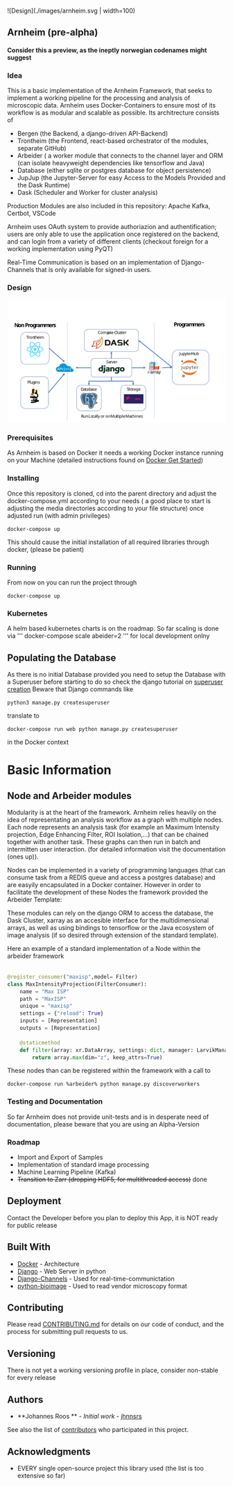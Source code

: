 ![Design](./images/arnheim.svg | width=100)
## Arnheim (pre-alpha)

#### Consider this a preview, as the ineptly norwegian codenames might suggest

### Idea

This is a basic implementation of the Arnheim Framework, that seeks to implement a working pipeline for the processing
and analysis of microscopic data. Arnheim uses Docker-Containers to ensure most of its workflow is as modular and scalable as
possible. Its architrecture consists of

 * Bergen (the Backend, a django-driven API-Backend)
 * Trontheim (the Frontend, react-based orchestrator of the modules, separate GitHub)
 * Arbeider ( a worker module that connects to the channel layer and ORM (can isolate heavyweight dependencies like tensorflow and Java)
 * Database (either sqlite or postgres database for object persistence)
 * JupJup (the Jupyter-Server for easy Access to the Models Provided and the Dask Runtime)
 * Dask (Scheduler and Worker for cluster analysis)


 
Production Modules are also included in this repository: Apache Kafka, Certbot, VSCode

Arnheim uses OAuth system to provide authoriazion and authentification; users are only able to
use the application once registered on the backend, and can login from a variety of different clients (checkout foreign for a 
working implementation using PyQT)

Real-Time Communication is based on an implementation of Django-Channels that is only available for signed-in users.

### Design

![Design](./images/design.svg)

### Prerequisites

As Arnheim is based on Docker it needs a working Docker instance running on your Machine
(detailed instructions found on [Docker Get Started](https://docs.docker.com/get-started/))


### Installing

Once this repository is cloned, cd into the parent directory and adjust the docker-compose.yml
according to your needs ( a good place to start is adjusting the media directories according to your file structure)
once adjusted run (with admin privileges)

```
docker-compose up
```

This should cause the initial installation of all required libraries through docker, (please be patient)

### Running

From now on you can run the project through 
```
docker-compose up
```
### Kubernetes

A helm based kubernetes charts is on the roadmap. So far scaling is done via 
''' 
docker-compose scale abeider=2
'''
for local development onlny

## Populating the Database

As there is no initial Database provided you need to setup the Database with a Superuser before starting to do so check the django tutorial on [superuser creation](https://developer.mozilla.org/en-US/docs/Learn/Server-side/Django/Admin_site)
Beware that Django commands like

```
python3 manage.py createsuperuser
```

translate to

```
docker-compose run web python manage.py createsuperuser
```
in the Docker context

# Basic Information

## Node and Arbeider modules

Modularity is at the heart of the framework. Arnheim relies heavily on the idea of representating an analysis workflow as a graph with multiple nodes. Each node represents an analysis task (for example an Maximum Intensity projection, Edge Enhancing Filter, ROI Isolation,...) that can be chained together with another task. These graphs can then run in batch and intermitten user interaction. (for detailed information visit the documentation (ones up)).

Nodes can be implemented in a variety of programming languages (that can consume task from a REDIS queue and access a postgres database) and are easyily encapsulated in a Docker container. However in order to facilitate the development of these Nodes the framework provided the Arbeider Template:

These modules can rely on the django ORM to access the database, the Dask Cluster, xarray as an accesible interface for the multidimensional arrays, as well as using bindings to tensorflow or the Java ecosystem of image analysis (if so desired through extension of the standard template).

Here an example of a standard implementation of a Node within the arbeider framework

```python

@register_consumer("maxisp",model= Filter)
class MaxIntensityProjection(FilterConsumer):
    name = "Max ISP"
    path = "MaxISP"
    unique = "maxisp"
    settings = {"reload": True}
    inputs = [Representation]
    outputs = [Representation]

    @staticmethod
    def filter(array: xr.DataArray, settings: dict, manager: LarvikManager) -> xr.DataArray:
        return array.max(dim="z", keep_attrs=True)

```

These nodes than can be registered within the framework with a call to

```
docker-compose run %arbeider% python manage.py discoverworkers
```


### Testing and Documentation

So far Arnheim does not provide unit-tests and is in desperate need of documentation,
please beware that you are using an Alpha-Version


### Roadmap

- Import and Export of Samples
- Implementation of standard image processing
- Machine Learning Pipeline (Kafka)
- ~~Transition to Zarr (dropping HDF5, for multithreaded access)~~ done

## Deployment

Contact the Developer before you plan to deploy this App, it is NOT ready for public release

## Built With

* [Docker](http://www.dropwizard.io/1.0.2/docs/) - Architecture
* [Django](https://maven.apache.org/) - Web Server in python
* [Django-Channels](https://rometools.github.io/rome/) - Used for real-time-communictation
* [python-bioimage](https://bio-it.embl.de/image-analysis-with-python/) - Used to read vendor microscopy format

## Contributing

Please read [CONTRIBUTING.md](https://gist.github.com/jhnnsrs/b24679402957c63ec426) for details on our code of conduct, and the process for submitting pull requests to us.

## Versioning

There is not yet a working versioning profile in place, consider non-stable for every release 

## Authors

* **Johannes Roos ** - *Initial work* - [jhnnsrs](https://github.com/jhnnsrs)

See also the list of [contributors](https://github.com/your/project/contributors) who participated in this project.


## Acknowledgments

* EVERY single open-source project this library used (the list is too extensive so far)
